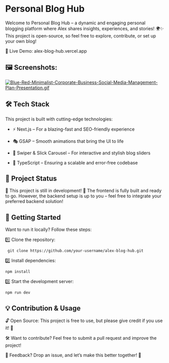 # Personal Blog Hub

Welcome to Personal Blog Hub – a dynamic and engaging personal blogging platform where Alex shares insights, experiences, and stories! 🌍✨ This project is open-source, so feel free to explore, contribute, or set up your own blog!

🔗 Live Demo: alex-blog-hub.vercel.app


## 🖼️ Screenshots:

[![Blue-Red-Minimalist-Corporate-Business-Social-Media-Management-Plan-Presentation.gif](https://i.postimg.cc/SN6ZzvmF/Blue-Red-Minimalist-Corporate-Business-Social-Media-Management-Plan-Presentation.gif)](https://postimg.cc/QHMg2SB0)

## 🛠 Tech Stack

This project is built with cutting-edge technologies:

- ⚡ Next.js – For a blazing-fast and SEO-friendly experience

- 🎭 GSAP – Smooth animations that bring the UI to life

- 🎡 Swiper & Slick Carousel – For interactive and stylish blog sliders

- 🔷 TypeScript – Ensuring a scalable and error-free codebase



## 🎯 Project Status
🚧 This project is still in development! 🚧
The frontend is fully built and ready to go. However, the backend setup is up to you – feel free to integrate your preferred backend solution!


## 🚀 Getting Started
Want to run it locally? Follow these steps:

1️⃣ Clone the repository:

`` git clone https://github.com/your-username/alex-blog-hub.git``

2️⃣ Install dependencies:

`npm install`

3️⃣ Start the development server:

`npm run dev`


## 💡 Contribution & Usage
🔓 Open Source: This project is free to use, but please give credit if you use it! 🙌

🛠 Want to contribute? Feel free to submit a pull request and improve the project!

💬 Feedback? Drop an issue, and let’s make this better together! 🚀
